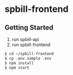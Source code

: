 # spbill-frontend

## Getting Started

1. run spbill-api
2. run spbill-frontend

```sh
$ cd ~/spbill-frontend
$ cp .env.sample .env
$ npm install
$ npm start
```
